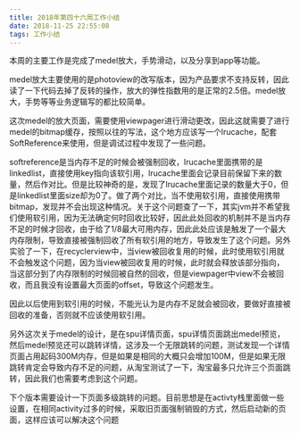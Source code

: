 ```yaml
---
title: 2018年第四十六周工作小结
date: 2018-11-25 22:55:08
tags: 工作小结
---
```


本周的主要工作是完成了medel放大，手势滑动，以及分享到app等功能。

medel放大主要使用的是photoview的改写版本，因为产品要求不支持反转，因此读了一下代码去掉了反转的操作，放大的弹性指数用的是正常的2.5倍。medel放大，手势等等业务逻辑写的都比较简单。

这次medel的放大页面，需要使用viewpager进行滑动更改，因此这就需要了进行medel的bitmap缓存，按照以往的写法，这个地方应该写一个lrucache，配套SoftReference<Bitmap>来使用，但是调试过程中发现了一些问题。

softreference是当内存不足的时候会被强制回收，lrucache里面携带的是linkedlist，直接使用key指向该软引用，lrucache里面会记录目前保留下来的数量，然后作对比。但是比较神奇的是，发现了lrucache里面记录的数量大于0，但是linkedlist里面size却为0了。做了两个对比，当不使用软引用，直接使用携带bitmap，发现并不会出现这种情况。关于这个问题查了一下，其实jvm并不希望我们使用软引用，因为无法确定何时回收比较好，因此此处回收的机制并不是当内存不足的时候才回收，由于给了1/8最大可用内存，因此此处应该是触发了一个最大内存限制，导致直接被强制回收了所有软引用的地方，导致发生了这个问题。另外实验了一下，在recyclerview中，当view被回收复用的时候，此时使用软引用就不会触发这个问题，因为当view被回收复用的时候，此时就会释放该部分指向，当这部分到了内存限制的时候回被自然的回收，但是viewpager中view不会被回收，而且我没有设置最大页面的offset，导致这个问题发生。

因此以后使用到软引用的时候，不能光认为是内存不足就会被回收，要做好直接被回收的准备，否则就不应该使用软引用。

另外这次关于medel的设计，是在spu详情页面，spu详情页面跳出medel预览，然后medel预览还可以跳转详情，这涉及一个无限跳转的问题，测试发现一个详情页面占用起码300M内存，但是如果是相同的大概只会增加100M，但是如果无限跳转肯定会导致内存不足的问题，从淘宝测试了一下，淘宝最多只允许三个页面跳转，因此我们也需要考虑到这个问题。

下个版本需要设计一下页面多级跳转的问题。目前思想是在activty栈里面做一些设置，在相同activity过多的时候，采取旧页面强制销毁的方式，然后启动新的页面，这样应该可以解决这个问题
